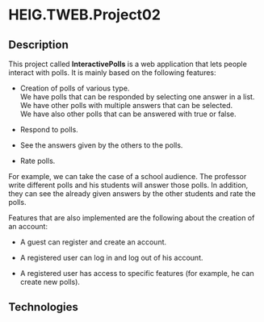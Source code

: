 # HEIG.TWEB.Project02

## Description
This project called **InteractivePolls** is a web application that lets people interact with polls.
It is mainly based on the following features:

- Creation of polls of various type.  
  We have polls that can be responded by selecting one answer in a list.  
  We have other polls with multiple answers that can be selected.  
  We have also other polls that can be answered with true or false.

- Respond to polls.

- See the answers given by the others to the polls.

- Rate polls.

For example, we can take the case of a school audience. The professor write different polls and his students will answer those polls.
In addition, they can see the already given answers by the other students and rate the polls.

Features that are also implemented are the following about the creation of an account:

- A guest can register and create an account.

- A registered user can log in and log out of his account.

- A registered user has access to specific features (for example, he can create new polls).

## Technologies
